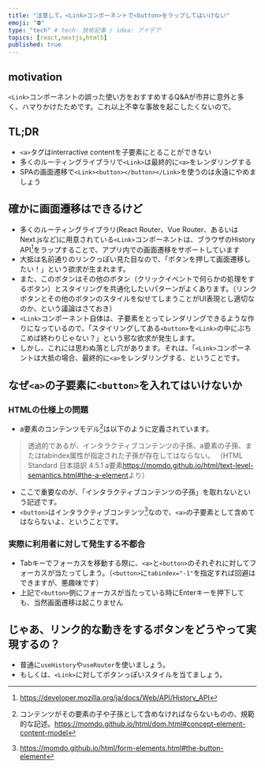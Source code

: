 ```yaml
---
title: "注意して。<Link>コンポーネントで<button>をラップしてはいけない"
emoji: "⛔️"
type: "tech" # tech: 技術記事 / idea: アイデア
topics: [react,nextjs,html5]
published: true
---
```


## motivation

`<Link>`コンポーネントの誤った使い方をおすすめするQ&Aが市井に意外と多く、ハマりかけたためです。これ以上不幸な事故を起こしたくないので。

## TL;DR

- `<a>`タグはinterractive contentを子要素にとることができない
- 多くのルーティングライブラリで`<Link>`は最終的に`<a>`をレンダリングする
- SPAの画面遷移で`<Link><button></button></Link>`を使うのは永遠にやめましょう

## 確かに画面遷移はできるけど

- 多くのルーティングライブラリ(React Router、Vue Router、あるいはNext.jsなど)に用意されている`<Link>`コンポーネントは、ブラウザのHistory API[^1]をラップすることで、アプリ内での画面遷移をサポートしています
- 大抵は名前通りのリンクっぽい見た目なので、「ボタンを押して画面遷移したい！」という欲求が生まれます。
- また、このボタンはその他のボタン（クリックイベントで何らかの処理をするボタン）とスタイリングを共通化したいパターンがよくあります。（リンクボタンとその他のボタンのスタイルを似せてしまうことがUI表現とし適切なのか、という議論はさておき）
- `<Link>`コンポーネント自体は、子要素をとってレンダリングできるような作りになっているので、「スタイリングしてある`<button>`を`<Link>`の中にぶちこめば終わりじゃない？」という邪な欲求が発生します。
- しかし、これには思わぬ落とし穴があります。それは、「`<Link>`コンポーネントは大抵の場合、最終的に`<a>`をレンダリングする、ということです。

## なぜ`<a>`の子要素に`<button>`を入れてはいけないか

### HTMLの仕様上の問題

- a要素のコンテンツモデル[^2]は以下のように定義されています。

> 透過的であるが、インタラクティブコンテンツの子孫、a要素の子孫、またはtabindex属性が指定された子孫が存在してはならない。
> （HTML Standard 日本語訳 4.5.1 a要素<https://momdo.github.io/html/text-level-semantics.html#the-a-element>より）

- ここで重要なのが、「インタラクティブコンテンツの子孫」を取れないという記述です。
- `<button>`はインタラクティブコンテンツ[^3]なので、`<a>`の子要素として含めてはならないよ、ということです。

### 実際に利用者に対して発生する不都合

- Tabキーでフォーカスを移動する際に、`<a>`と`<button>`のそれぞれに対してフォーカスが当たってしまう。（`<button>`に`tabindex="-1"`を指定すれば回避はできますが、悪趣味です）
- 上記で`<button>`側にフォーカスが当たっている時にEnterキーを押下しても、当然画面遷移は起こりません

## じゃあ、リンク的な動きをするボタンをどうやって実現するの？

- 普通に`useHistory`や`useRouter`を使いましょう。
- もしくは、`<Link>`に対してボタンっぽいスタイルを当てましょう。

[^1]: https://developer.mozilla.org/ja/docs/Web/API/History_API

[^2]: コンテンツがその要素の子や子孫として含めなければならないものの、規範的な記述。https://momdo.github.io/html/dom.html#concept-element-content-model

[^3]: https://momdo.github.io/html/form-elements.html#the-button-element
